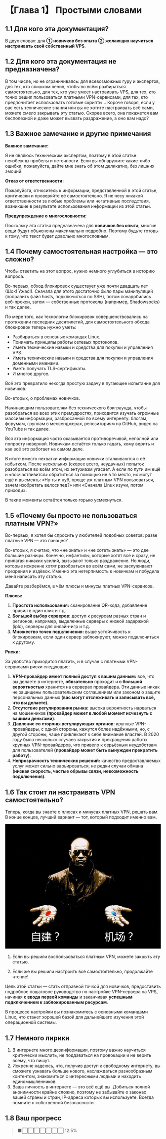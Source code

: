 # 【Глава 1】 Простыми словами

## 1.1 Для кого эта документация?

В двух словах: для **① новичков без опыта** **② желающих научиться настраивать свой собственный VPS**.

## 1.2 Для кого эта документация не предназначена?

В том числе, но не ограничиваясь: для всевозможных гуру и экспертов, для тех, кто слишком ленив, чтобы во всём разбираться самостоятельно, для тех, кто уже умеет настраивать VPS, для тех, кто точно решил пользоваться платными VPN-сервисами, для тех, кто предпочитает использовать готовые скрипты... Короче говоря, если у вас есть технические знания или вы не хотите настраивать всё сами, можете смело закрывать эту статью. Скорее всего, она покажется вам бесполезной и даже может вызвать раздражение, а оно вам надо?

## 1.3 Важное замечание и другие примечания

**Важное замечание:**

Я не являюсь техническим экспертом, поэтому в этой статье неизбежны пробелы и неточности. Если вы обнаружите какие-либо ошибки, пожалуйста, дайте мне знать об этом деликатно, без лишних эмоций.

**Отказ от ответственности:**

Пожалуйста, относитесь к информации, представленной в этой статье, критически и проверяйте её самостоятельно. Я не несу никакой ответственности за любые проблемы или негативные последствия, возникшие в результате использования информации из этой статьи.

**Предупреждение о многословности:**

Поскольку эта статья предназначена для **новичков без опыта**, многие вещи будут объяснены максимально подробно. Поэтому будьте готовы к тому, что текст будет довольно многословным.

## 1.4 Почему самостоятельная настройка  — это сложно?

Чтобы ответить на этот вопрос, нужно немного углубиться в историю вопроса.

Во-первых, обход блокировок существует уже почти двадцать лет (Шок! Ужас!). Сначала для этого достаточно было пары манипуляций (поправить файл hosts, подключиться по SSH), потом понадобились веб-прокси, затем — собственные протоколы (например, Shadowsocks) и так далее.

По мере того, как технологии блокировок совершенствовались на протяжении последних десятилетий, для самостоятельного обхода блокировок теперь нужно уметь:

- Разбираться в основных командах Linux.
- Понимать принципы работы сетевых протоколов.
- Иметь технические навыки и средства для покупки и управления VPS.
- Иметь технические навыки и средства для покупки и управления доменными именами.
- Уметь получать TLS-сертификаты.
- И многое другое.

Всё это превратило некогда простую задачу в пугающее испытание для новичков.

Во-вторых, о проблемах новичков.

Начинающим пользователям без технического бэкграунда, чтобы разобраться во всех этих премудростях, приходится изучать огромные массивы информации, разбросанной по всему интернету: блогам, форумам, группам в мессенджерах, репозиториям на GitHub, видео на YouTube и так далее. 

Вся эта информация часто оказывается противоречивой, неполной или попросту неверной. Новичкам остаётся только гадать, кому верить и как всё это работает на самом деле.

В итоге вместо нехватки информации новички сталкиваются с её избытком. После нескольких (скорее всего, неудачных) попыток разобраться во всём этом, их энтузиазм угасает. А если по пути им ещё и «посчастливится» обратиться за помощью не в то место, их могут ещё и высмеять: «Ну ты и нуб, проще уж платным VPN пользоваться, зачем изобретать велосипед?» или «Сначала Linux изучи, потом приходи».

В такие моменты остаётся только горько усмехнуться.

## 1.5 «Почему бы просто не пользоваться платным VPN?»

Во-первых, я хотел бы спросить у любителей подобных советов: разве платные VPN — это панацея?

Во-вторых, я считаю, что «не знать» и «не хотеть знать» — это две большие разницы. Конечно, инфантилы, которые хотят всё и сразу, не прилагая никаких усилий, вызывают только раздражение. Но люди, которые искренне хотят разобраться во всём сами, не заслуживают презрения и издёвок. Именно эта нетерпимость к новичкам и побудила меня написать эту статью. 

Давайте разберёмся, в чём плюсы и минусы платных VPN-сервисов.

**Плюсы:**

1. **Простота использования:** сканирование QR-кода, добавление правил в один клик и т.д.
2. **Большой выбор серверов:** доступ к ресурсам разных стран и регионов; например, выделенные серверы с низкой задержкой (iplc), серверы для онлайн-игр и т.д.
3. **Множество точек подключения:** выше устойчивость к блокировкам, если один сервер заблокируют, можно подключиться к другому.

**Риски:**

За удобство приходится платить, и в случае с платными VPN-сервисами риски следующие:

1. **VPN-провайдер имеет полный доступ к вашим данным:** всё, что вы делаете в интернете, **обязательно** проходит и **с большой вероятностью** хранится на серверах провайдера. Эти данные никак не защищены пользовательским соглашением или законом о защите персональных данных **(вас могут отслеживать и записывать всё, что вы делаете)**.
2. **Отсутствие регулирования рынка:** высока вероятность нарваться на мошенников **(провайдер может в любой момент исчезнуть с вашими деньгами)**.
3. **Давление со стороны регулирующих органов:** крупные VPN-провайдеры, с одной стороны, кажутся более надёжными, но, с другой стороны, чаще привлекают к себе внимание властей. В 2020 году было несколько случаев закрытия и прекращения работы крупных VPN-провайдеров, что привело к серьёзным неудобствам для пользователей **(провайдер может быть вынужден прекратить работу)**.
4. **Непрозрачность технических решений:** качество предоставляемых услуг может сильно варьироваться, не редки случаи обмана **(низкая скорость, частые обрывы связи, невозможность подключения)**.

## 1.6 Так стоит ли настраивать VPN самостоятельно?

Теперь, когда вы знаете о плюсах и минусах платных VPN, решать вам. В конце концов, лучший вариант — тот, который подходит именно вам.

![Выбор за вами!](./ch01-img01-choice.png)

1. Если вы решили воспользоваться платным VPN, можете закрыть эту статью.

2. Если же вы решили настроить всё самостоятельно, продолжайте чтение!

Цель этой статьи — стать отправной точкой для новичков, предоставить подробное пошаговое руководство по настройке VPN-сервера на VPS, начиная **с ввода первой команды** и заканчивая **успешным подключением к заблокированным ресурсам**. 

В процессе настройки вы познакомитесь с основными командами Linux, что станет хорошей базой для дальнейшего изучения этой операционной системы.

## 1.7 Немного лирики

1. В интернете много дезинформации, поэтому важно научиться критически мыслить, не поддаваться на провокации и не верить всему, что пишут.
2. Искренне надеюсь, что, получив доступ к свободному интернету, вы сможете узнавать больше нового, наслаждаться разнообразным контентом, знакомиться с интересными людьми и находить единомышленников. 
3. Ваша личность в интернете — это всё ещё вы. Добиться полной анонимности крайне сложно, поэтому не забывайте о законах вашей страны и стран, IP-адреса которых вы используете. Всегда помните о собственной безопасности.

## 1.8 Ваш прогресс

> ⬛⬜⬜⬜⬜⬜⬜⬜ 12.5%


